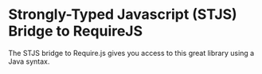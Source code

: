 Strongly-Typed Javascript (STJS) Bridge to RequireJS
================================

The STJS bridge to Require.js gives you access to this great library using a Java syntax.
